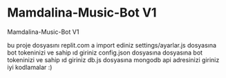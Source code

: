 # Mamdalina-Music-Bot V1
 Mamdalina-Music-Bot V1

bu proje dosyasını replit.com a import ediniz
settings/ayarlar.js dosyasına bot tokeninizi ve sahip ıd giriniz
config.json dosyasına dosyasına bot tokeninizi ve sahip ıd giriniz
db.js dosyasına mongodb api adresinizi giriniz
iyi kodlamalar :)
